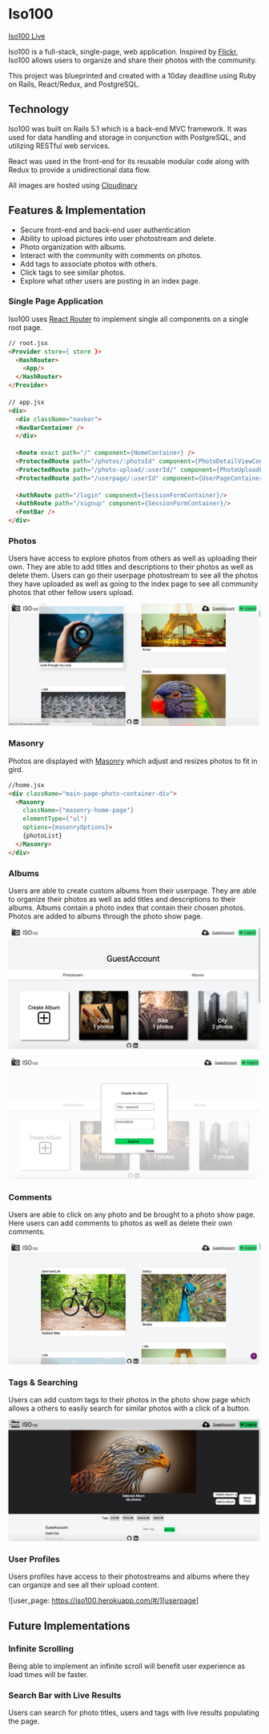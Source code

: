 # Iso100

[Iso100 Live][iso100]


Iso100 is a full-stack, single-page, web application. Inspired by [Flickr][flickr], Iso100 allows users to organize and share their photos with the community.

This project was blueprinted and created with a 10day deadline using Ruby on Rails, React/Redux, and PostgreSQL.

## Technology

Iso100 was built on Rails 5.1 which is a back-end MVC framework. It was used for data handling and storage in conjunction with PostgreSQL, and utilizing RESTful web services.

React was used in the front-end for its reusable modular code along with Redux to provide a unidirectional data flow.

All images are hosted using [Cloudinary][cloudinary]

## Features & Implementation

- Secure front-end and back-end user authentication
- Ability to upload pictures into user photostream and delete.
- Photo organization with albums.
- Interact with the community with comments on photos.
- Add tags to associate photos with others.
- Click tags to see similar photos.
- Explore what other users are posting in an index page.

### Single Page Application

Iso100 uses [React Router][reactrouter] to implement single all components on a single root page.

```html
// root.jsx
<Provider store={ store }>
  <HashRouter>
    <App/>
  </HashRouter>
</Provider>

// app.jsx
<div>
  <div className="navbar">
  <NavBarContainer />
  </div>

  <Route exact path="/" component={HomeContainer} />
  <ProtectedRoute path="/photos/:photoId" component={PhotoDetailViewContainer} />
  <ProtectedRoute path="/photo-upload/:userId/" component={PhotoUploadFormContainer} />
  <ProtectedRoute path="/userpage/:userId" component={UserPageContainer} />

  <AuthRoute path="/login" component={SessionFormContainer}/>
  <AuthRoute path="/signup" component={SessionFormContainer}/>
  <FootBar />
</div>
```

### Photos

Users have access to explore photos from others as well as uploading their own. They are able to add titles and descriptions to their photos as well as delete them. Users can go their userpage photostream to see all the photos they have uploaded as well as going to the index page to see all community photos that other fellow users upload.

![index_page: index][indexpage]

### Masonry

Photos are displayed with [Masonry] which adjust and resizes photos to fit in gird.

```html
//home.jsx
<div className="main-page-photo-container-div">
  <Masonry
    className={'masonry-home-page'}
    elementType={'ul'}
    options={masonryOptions}>
    {photoList}
  </Masonry>
</div>
```

### Albums

Users are able to create custom albums from their userpage. They are able to organize their photos as well as add titles and descriptions to their albums. Albums contain a photo index that contain their chosen photos. Photos are added to albums through the photo show page.

![albums: albums][albums]

![albumscreate: albumscreate][albumscreate]

### Comments

Users are able to click on any photo and be brought to a photo show page. Here users can add comments to photos as well as delete their own comments.

![comments: comments][comments]

### Tags & Searching

Users can add custom tags to their photos in the photo show page which allows a others to easily search for similar photos with a click of a button.

![tags: tags][tags]

### User Profiles

Users profiles have access to their photostreams and albums where they can organize and see all their upload content.

![user_page: https://iso100.herokuapp.com/#/][userpage]


## Future Implementations

### Infinite Scrolling

Being able to implement an infinite scroll will benefit user experience as load times will be faster.

### Search Bar with Live Results

Users can search for photo titles, users and tags with live results populating the page.

[iso100]:https://iso100.herokuapp.com/#/
[flickr]:https://www.flickr.com/
[cloudinary]:http://cloudinary.com/
[reactrouter]:https://github.com/ReactTraining/react-router
[masonry]:https://github.com/eiriklv/react-masonry-component
[userpage]: ./docs/images/user_page.png
[indexpage]: ./docs/images/index.png
[albums]: ./docs/images/albums.png
[albumscreate]: ./docs/images/album_create.png
[comments]:./docs/images/comments.png
[tags]:./docs/images/tags.png
